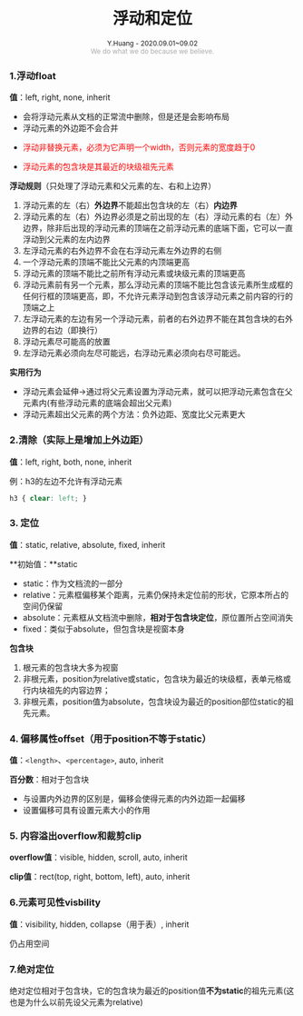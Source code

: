 <h1 style="text-align: center"> 浮动和定位 </h1> 
<div style="text-align: center"><small>Y.Huang - 2020.09.01~09.02</small>
</div>
<div style="text-align: center; color: #aaa;"><small>We do what we do because we believe.</small> </div>

### 1.浮动float
**值**：left, right, none, inherit

- 会将浮动元素从文档的正常流中删除，但是还是会影响布局
- 浮动元素的外边距不会合并
- <p style="color: red;">浮动非替换元素，必须为它声明一个width，否则元素的宽度趋于0</p>
- <p style="color: red;">浮动元素的包含块是其最近的块级祖先元素</p>

**浮动规则**（只处理了浮动元素和父元素的左、右和上边界）

1. 浮动元素的左（右）**外边界**不能超出包含块的左（右）**内边界**
2. 浮动元素的左（右）外边界必须是之前出现的左（右）浮动元素的右（左）外边界，除非后出现的浮动元素的顶端在之前浮动元素的底端下面，它可以一直浮动到父元素的左内边界
3. 左浮动元素的右外边界不会在右浮动元素左外边界的右侧
4. 一个浮动元素的顶端不能比父元素的内顶端更高
5. 浮动元素的顶端不能比之前所有浮动元素或块级元素的顶端更高
6. 浮动元素前有另一个元素，那么浮动元素的顶端不能比包含该元素所生成框的任何行框的顶端更高，即，不允许元素浮动到包含该浮动元素之前内容的行的顶端之上
7. 左浮动元素的左边有另一个浮动元素，前者的右外边界不能在其包含块的右外边界的右边（即换行）
8. 浮动元素尽可能高的放置
9. 左浮动元素必须向左尽可能远，右浮动元素必须向右尽可能远。 

**实用行为**

- 浮动元素会延伸->通过将父元素设置为浮动元素，就可以把浮动元素包含在父元素内(有些浮动元素的底端会超出父元素)
- 浮动元素超出父元素的两个方法：负外边距、宽度比父元素更大

### 2.清除（实际上是增加上外边距）

**值**：left, right, both, none, inherit

例：h3的左边不允许有浮动元素
```css
h3 { clear: left; }
```
### 3. 定位
**值**：static, relative, absolute, fixed, inherit

**初始值：**static

- static：作为文档流的一部分
- relative：元素框偏移某个距离，元素仍保持未定位前的形状，它原本所占的空间仍保留
- absolute：元素框从文档流中删除，**相对于包含块定位**，原位置所占空间消失
- fixed：类似于absolute，但包含块是视窗本身

**包含块**

1. 根元素的包含块大多为视窗
2. 非根元素，position为relative或static，包含块为最近的块级框，表单元格或行内块祖先的内容边界；
3. 非根元素，position值为absolute，包含块设为最近的position部位static的祖先元素。

### 4. 偏移属性offset（用于position不等于static）
**值**：`<length>`、`<percentage>`, auto, inherit

**百分数**：相对于包含块

- 与设置内外边界的区别是，偏移会使得元素的内外边距一起偏移
- 设置偏移可具有设置元素大小的作用


### 5. 内容溢出overflow和裁剪clip

**overflow值**：visible, hidden, scroll, auto, inherit

**clip值**：rect(top, right, bottom, left), auto, inherit

### 6.元素可见性visbility
**值**：visibility, hidden, collapse（用于表）, inherit

仍占用空间

### 7.绝对定位

绝对定位相对于包含块，它的包含块为最近的position值**不为static**的祖先元素(这也是为什么以前先设父元素为relative)

